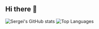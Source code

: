 ## Hi there 👋

![Sergei's GitHub stats](https://github-readme-stats.vercel.app/api?username=Merc1073&show_icons=true&theme=tokyonight)
![Top Languages](https://github-readme-stats.vercel.app/api/top-langs/?username=Merc1073&show_icons=true&theme=tokyonight&size_weight=0.5&count_weight=0.5)
